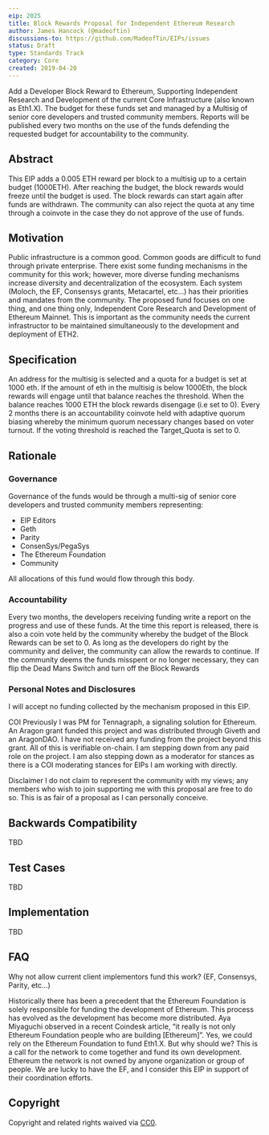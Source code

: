 ```yaml
---
eip: 2025
title: Block Rewards Proposal for Independent Ethereum Research 
author: James Hancock (@madeoftin)
discussions-to: https://github.com/MadeofTin/EIPs/issues
status: Draft
type: Standards Track
category: Core
created: 2019-04-20
---
```


Add a Developer Block Reward to Ethereum, Supporting Independent Research and Development of the current Core Infrastructure (also known as Eth1.X). The budget for these funds set and managed by a Multisig of senior core developers and trusted community members. Reports will be published every two months on the use of the funds defending the requested budget for accountability to the community.

## Abstract

This EIP adds a 0.005 ETH reward per block to a multisig up to a certain budget (1000ETH). After reaching the budget, the block rewards would freeze until the budget is used. The block rewards can start again after funds are withdrawn. The community can also reject the quota at any time through a coinvote in the case they do not approve of the use of funds. 

## Motivation
Public infrastructure is a common good. Common goods are difficult to fund through private enterprise. There exist some funding mechanisms in the community for this work; however, more diverse funding mechanisms increase diversity and decentralization of the ecosystem. Each system (Moloch, the EF, Consensys grants, Metacartel, etc...) has their priorities and mandates from the community. The proposed fund focuses on one thing, and one thing only, Independent Core Research and Development of Ethereum Mainnet. This is important as the community needs the current infrastructor to be maintained simultaneously to the development and deployment of ETH2. 

## Specification

An address for the multisig is selected and a quota for a budget is set at 1000 eth. If the amount of eth in the multisig is below 1000Eth, the block rewards will engage until that balance reaches the threshold. When the balance reaches 1000 ETH the block rewards disengage (i.e set to 0). Every 2 months there is an accountability coinvote held with adaptive quorum biasing whereby the minimum quorum necessary changes based on voter turnout. If the voting threshold is reached the Target_Quota is set to 0.

## Rationale

### Governance
Governance of the funds would be through a multi-sig of senior core developers and trusted community members representing:

- EIP Editors
- Geth
- Parity
- ConsenSys/PegaSys
- The Ethereum Foundation 
- Community

All allocations of this fund would flow through this body.

### Accountability

Every two months, the developers receiving funding write a report on the progress and use of these funds. At the time this report is released, there is also a coin vote held by the community whereby the budget of the Block Rewards can be set to 0. As long as the developers do right by the community and deliver, the community can allow the rewards to continue. If the community deems the funds misspent or no longer necessary, they can flip the Dead Mans Switch and turn off the Block Rewards

### Personal Notes and Disclosures
 
I will accept no funding collected by the mechanism proposed in this EIP. 

COI
Previously I was PM for Tennagraph, a signaling solution for Ethereum. An Aragon grant funded this project and was distributed through Giveth and an AragonDAO. I have not received any funding from the project beyond this grant. All of this is verifiable on-chain. I am stepping down from any paid role on the project. I am also stepping down as a moderator for stances as there is a COI moderating stances for EIPs I am working with directly.

Disclaimer
I do not claim to represent the community with my views; any members who wish to join supporting me with this proposal are free to do so. This is as fair of a proposal as I can personally conceive.

## Backwards Compatibility
TBD

## Test Cases
TBD

## Implementation
TBD

## FAQ
Why not allow current client implementors fund this work? (EF, Consensys, Parity, etc...)

Historically there has been a precedent that the Ethereum Foundation is solely responsible for funding the development of Ethereum. This process has evolved as the development has become more distributed. Aya Miyaguchi observed in a recent Coindesk article, “it really is not only Ethereum Foundation people who are building [Ethereum]”. Yes, we could rely on the Ethereum Foundation to fund Eth1.X. But why should we? This is a call for the network to come together and fund its own development. Ethereum the network is not owned by anyone organization or group of people. We are lucky to have the EF, and I consider this EIP in support of their coordination efforts.

## Copyright
Copyright and related rights waived via [CC0](https://creativecommons.org/publicdomain/zero/1.0/).
